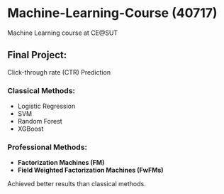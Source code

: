 # Machine-Learning-Course (40717)
Machine Learning course at CE@SUT


## Final Project: 
Click-through rate (CTR) Prediction

### Classical Methods: 
  * Logistic Regression
  * SVM
  * Random Forest
  * XGBoost <br />

### Professional Methods:
  * **Factorization Machines (FM)**
  * **Field Weighted Factorization Machines (FwFMs)** 

Achieved better results than classical methods.
